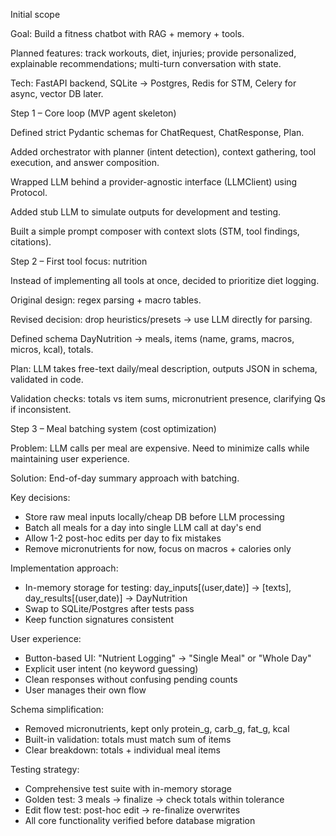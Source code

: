 Initial scope

Goal: Build a fitness chatbot with RAG + memory + tools.

Planned features: track workouts, diet, injuries; provide personalized, explainable recommendations; multi-turn conversation with state.

Tech: FastAPI backend, SQLite → Postgres, Redis for STM, Celery for async, vector DB later.

Step 1 – Core loop (MVP agent skeleton)

Defined strict Pydantic schemas for ChatRequest, ChatResponse, Plan.

Added orchestrator with planner (intent detection), context gathering, tool execution, and answer composition.

Wrapped LLM behind a provider-agnostic interface (LLMClient) using Protocol.

Added stub LLM to simulate outputs for development and testing.

Built a simple prompt composer with context slots (STM, tool findings, citations).

Step 2 – First tool focus: nutrition

Instead of implementing all tools at once, decided to prioritize diet logging.

Original design: regex parsing + macro tables.

Revised decision: drop heuristics/presets → use LLM directly for parsing.

Defined schema DayNutrition → meals, items (name, grams, macros, micros, kcal), totals.

Plan: LLM takes free-text daily/meal description, outputs JSON in schema, validated in code.

Validation checks: totals vs item sums, micronutrient presence, clarifying Qs if inconsistent.

Step 3 – Meal batching system (cost optimization)

Problem: LLM calls per meal are expensive. Need to minimize calls while maintaining user experience.

Solution: End-of-day summary approach with batching.

Key decisions:
- Store raw meal inputs locally/cheap DB before LLM processing
- Batch all meals for a day into single LLM call at day's end
- Allow 1-2 post-hoc edits per day to fix mistakes
- Remove micronutrients for now, focus on macros + calories only

Implementation approach:
- In-memory storage for testing: day_inputs[(user,date)] → [texts], day_results[(user,date)] → DayNutrition
- Swap to SQLite/Postgres after tests pass
- Keep function signatures consistent

User experience:
- Button-based UI: "Nutrient Logging" → "Single Meal" or "Whole Day"
- Explicit user intent (no keyword guessing)
- Clean responses without confusing pending counts
- User manages their own flow

Schema simplification:
- Removed micronutrients, kept only protein_g, carb_g, fat_g, kcal
- Built-in validation: totals must match sum of items
- Clear breakdown: totals + individual meal items

Testing strategy:
- Comprehensive test suite with in-memory storage
- Golden test: 3 meals → finalize → check totals within tolerance
- Edit flow test: post-hoc edit → re-finalize overwrites
- All core functionality verified before database migration